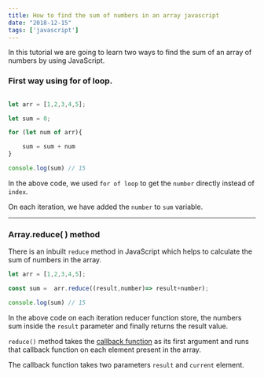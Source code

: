 ```yaml
---
title: How to find the sum of numbers in an array javascript
date: "2018-12-15"
tags: ['javascript']
---
```


In this tutorial we are going to learn two ways to find the sum of an array of numbers by using
JavaScript.


### First way using for of loop.


```js

let arr = [1,2,3,4,5];

let sum = 0;

for (let num of arr){

    sum = sum + num
}

console.log(sum) // 15

```

In the above code, we used `for of loop` to get the `number` directly instead of `index`.

On each iteration, we have added the `number` to `sum` variable.

---

### Array.reduce( ) method

There is an inbuilt `reduce` method in JavaScript which helps to calculate the sum of numbers in the array.



```js
let arr = [1,2,3,4,5];

const sum =  arr.reduce((result,number)=> result+number);

console.log(sum) // 15

```

In the above code on each iteration reducer function store, the numbers sum inside the `result` parameter and finally returns the result value.

`reduce()` method takes the [callback function](/callback-function-javascript/) as its first argument and runs that callback function on each element present in the array.

The callback function takes two parameters `result` and `current` element.



